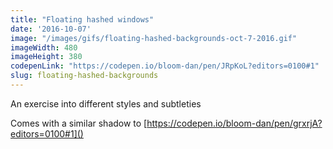 ```yaml
---
title: "Floating hashed windows"
date: '2016-10-07'
image: "/images/gifs/floating-hashed-backgrounds-oct-7-2016.gif"
imageWidth: 480
imageHeight: 380
codepenLink: "https://codepen.io/bloom-dan/pen/JRpKoL?editors=0100#1"
slug: floating-hashed-backgrounds
---
```


An exercise into different styles and subtleties

Comes with a similar shadow to [https://codepen.io/bloom-dan/pen/grxrjA?editors=0100#1]()

